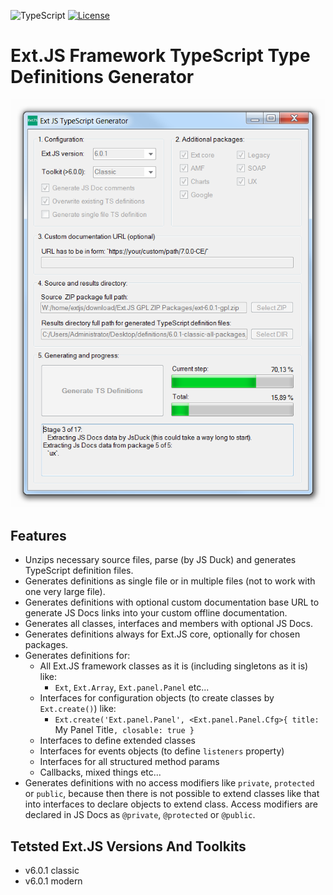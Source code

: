 ![TypeScript](https://img.shields.io/badge/TypeScript->=3.7-brightgreen.svg?style=plastic)
[![License](https://img.shields.io/badge/Licence-BSD3-brightgreen.svg?style=plastic)](https://raw.githubusercontent.com/ExtTS/generator/master/LICENSE)

# Ext.JS Framework TypeScript Type Definitions Generator

<div align="center">
  
![Ext.JS TS Types Generator](https://raw.githubusercontent.com/ExtTS/generator/master/ExtTsTypesGenerator/App/gfx/printscreen.png)

</div>

## Features
- Unzips necessary source files, parse (by JS Duck) and generates TypeScript definition files.
- Generates definitions as single file or in multiple files (not to work with one very large file).
- Generates definitions with optional custom documentation base URL 
  to generate JS Docs links into your custom offline documentation.
- Generates all classes, interfaces and members with optional JS Docs.
- Generates definitions always for Ext.JS core, optionally for chosen packages.
- Generates definitions for:
  - All Ext.JS framework classes as it is (including singletons as it is) like:
    - `Ext`, `Ext.Array`, `Ext.panel.Panel` etc...
  - Interfaces for configuration objects (to create classes by `Ext.create()`) like:
    - `Ext.create('Ext.panel.Panel', <Ext.panel.Panel.Cfg>{
        title: `My Panel Title`,
        closable: true
      }`
  - Interfaces to define extended classes
  - Interfaces for events objects (to define `listeners` property)
  - Interfaces for all structured method params
  - Callbacks, mixed things etc...
- Generates definitions with no access modifiers like `private`, `protected` or `public`,
  because then there is not possible to extend classes like that into interfaces to declare
  objects to extend class. Access modifiers are declared in JS Docs as `@private`, 
  `@protected` or `@public`.

## Tetsted Ext.JS Versions And Toolkits
- v6.0.1 classic
- v6.0.1 modern
